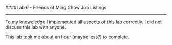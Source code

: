 ####Lab 6 - Friends of Ming Chow Job Listings
___

To my knoweledge I implemented all aspects of this lab correctly. I did not
discuss this lab with anyone.

This lab took me about an hour (maybe less?) to complete.
